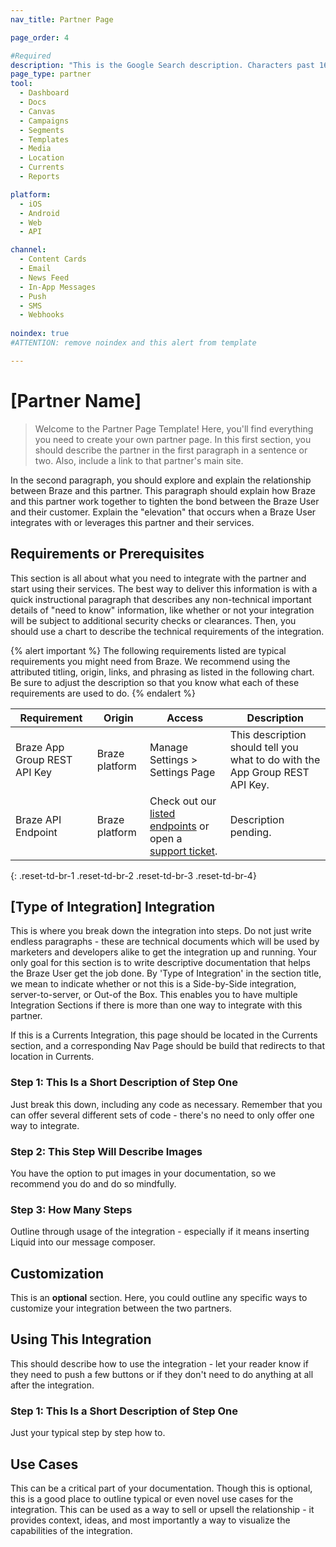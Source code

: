 ```yaml
---
nav_title: Partner Page

page_order: 4

#Required
description: "This is the Google Search description. Characters past 160 get truncated, keep it brief."
page_type: partner
tool:
  - Dashboard
  - Docs
  - Canvas
  - Campaigns
  - Segments
  - Templates
  - Media
  - Location
  - Currents
  - Reports

platform:
  - iOS
  - Android
  - Web
  - API

channel:
  - Content Cards
  - Email
  - News Feed
  - In-App Messages
  - Push
  - SMS
  - Webhooks
  
noindex: true
#ATTENTION: remove noindex and this alert from template

---
```


# [Partner Name]

> Welcome to the Partner Page  Template! Here, you'll find everything you need to create your own partner page. In this first section, you should describe the partner in the first paragraph in a sentence or two. Also, include a link to that partner's main site.

In the second paragraph, you should explore and explain the relationship between Braze and this partner. This paragraph should explain how Braze and this partner work together to tighten the bond between the Braze User and their customer. Explain the "elevation" that occurs when a Braze User integrates with or leverages this partner and their services.

## Requirements or Prerequisites

This section is all about what you need to integrate with the partner and start using their services. The best way to deliver this information is with a quick instructional paragraph that describes any non-technical important details of "need to know" information, like whether or not your integration will be subject to additional security checks or clearances. Then, you should use a chart to describe the technical requirements of the integration.

{% alert important %}
The following requirements listed are typical requirements you might need from Braze. We recommend using the attributed titling, origin, links, and phrasing as listed in the following chart. Be sure to adjust the description so that you know what each of these requirements are used to do.
{% endalert %}

| Requirement | Origin | Access | Description |
|---|---|---|---|
|Braze App Group REST API Key | Braze platform | Manage Settings > Settings Page | This description should tell you what to do with the App Group REST API Key. |
|Braze API Endpoint | Braze platform | Check out our [listed endpoints]({{site.baseurl}}/developer_guide/rest_api/basics/#endpoints) or open a [support ticket]({{site.baseurl}}/braze_support/). | Description pending. |
{: .reset-td-br-1 .reset-td-br-2 .reset-td-br-3 .reset-td-br-4}

## [Type of Integration] Integration

This is where you break down the integration into steps. Do not just write endless paragraphs - these are technical documents which will be used by marketers and developers alike to get the integration up and running. Your only goal for this section is to write descriptive documentation that helps the Braze User get the job done. By 'Type of Integration' in the section title, we mean to indicate whether or not this is a Side-by-Side integration, server-to-server, or Out-of the Box. This enables you to have multiple Integration Sections if there is more than one way to integrate with this partner.

If this is a Currents Integration, this page should be located in the Currents section, and a corresponding Nav Page should be build that redirects to that location in Currents.

### Step 1: This Is a Short Description of Step One

Just break this down, including any code as necessary. Remember that you can offer several different sets of code - there's no need to only offer one way to integrate.

### Step 2: This Step Will Describe Images

You have the option to put images in your documentation, so we recommend you do and do so mindfully.

### Step 3: How Many Steps

Outline through usage of the integration - especially if it means inserting Liquid into our message composer.

## Customization

This is an **optional** section. Here, you could outline any specific ways to customize your integration between the two partners.

## Using This Integration

This should describe how to use the integration - let your reader know if they need to push a few buttons or if they don't need to do anything at all after the integration.

### Step 1: This Is a Short Description of Step One

Just your typical step by step how to.

## Use Cases

This can be a critical part of your documentation. Though this is optional, this is a good place to outline typical or even novel use cases for the integration. This can be used as a way to sell or upsell the relationship - it provides context, ideas, and most importantly a way to visualize the capabilities of the integration.
